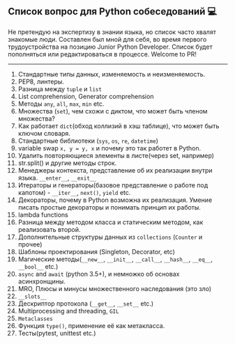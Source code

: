 ## Список вопрос для Python собеседований 💻

Не претендую на экспертизу в знании языка, но список часто хвалят знакомые люди. Составлен был мной для себя, во время первого трудоустройства на позицию Junior Python Developer.
Список будет пополняться или редактироваться в процессе. Welcome to PR!
___
1. Стандартные типы данных, изменяемость и неизменяемость.
2. PEP8, линтеры.
3. Разница между `tuple` и `list`
4. List comprehension, Generator comprehension
5. Методы `any`, `all`, `max`, `min` etc.
6. Множества (`set`), чем схожи с диктом, что может быть членом множества? 
7. Как работает `dict`(обход коллизий в хэш таблице), что может быть ключом словаря. 
8. Стандартные библиотеки (`sys`, `os`, `re`, `datetime`)
9. variable swap `x, y = y, x` и почему это так работет в Python.
10. Удалить повторяющиеся элементы в листе(через set, например)
11. str.split() и другие методы строк.
12. Менеджеры контекста, представление об их реализации внутри языка. `__enter__`, `__exit__`
13. Итераторы и генераторы(базовое представление о работе под капотом) - `__iter__`, `next()`, `yield` etc.
14. Декораторы, почему в Python возможна их реализация. Умение писать простые декораторы и понимать принцип их работы.
15. lambda functions
16. Разница между методом класса и статическим методом, как реализовать второй.
17. Дополнительные структуры данных из `collections` (`Counter` и прочее)
18. Шаблоны проектирования (Singleton, Decorator, etc)
19. Магические методы(`__new__`, `__init__`, `__call__`, `__hash__`, `__eq__`, `__bool__` etc.)
20. `async` and `await` (python 3.5+), и немножко об основах асинхронщины.
21. MRO, Плюсы и минусы множественного наследования (это зло)
22. `__slots__`
23. Дескриптор протокола (`__get__`, `__set__` etc.)
24. Multiprocessing and threading, `GIL`
25. `Metaclasses`
26. Функция `type()`, применение её как метакласса.
27. Тесты(pytest, unittest etc.)
